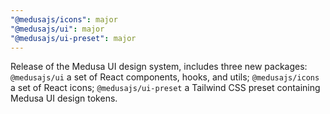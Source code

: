 ```yaml
---
"@medusajs/icons": major
"@medusajs/ui": major
"@medusajs/ui-preset": major
---
```


Release of the Medusa UI design system, includes three new packages: `@medusajs/ui` a set of React components, hooks, and utils; `@medusajs/icons` a set of React icons; `@medusajs/ui-preset` a Tailwind CSS preset containing Medusa UI design tokens.
